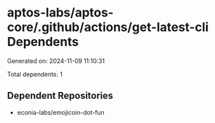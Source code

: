 # aptos-labs/aptos-core/.github/actions/get-latest-cli Dependents

Generated on: 2024-11-09 11:10:31

Total dependents: 1

## Dependent Repositories

- econia-labs/emojicoin-dot-fun
